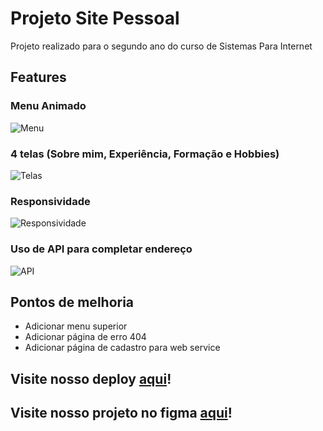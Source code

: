# Projeto Site Pessoal
Projeto realizado para o segundo ano do curso de Sistemas Para Internet

## Features
### Menu Animado<br>
![Menu](https://media1.giphy.com/media/Oa9W2NywBW1e7xAGbz/giphy.gif)
### 4 telas (Sobre mim, Experiência, Formação e Hobbies)<br>
![Telas](https://media1.giphy.com/media/9wQs2R23aiBN7aFJzj/giphy.gif)
### Responsividade<br>
![Responsividade](https://media4.giphy.com/media/TkuYqDV21T2jWB5JsO/giphy.gif)
### Uso de API para completar endereço<br>
![API](https://i.imgur.com/791hRIq.jpeg)

## Pontos de melhoria
* Adicionar menu superior
* Adicionar página de erro 404
* Adicionar página de cadastro para web service

## Visite nosso deploy [aqui](https://site-pessoal-web.netlify.app/)!
## Visite nosso projeto no figma [aqui](https://www.figma.com/proto/c8kb91Dc6Vo5ZnoboO6fk5/portfolio-web-ui-kit-design-(Community)?node-id=139%3A72&scaling=contain&page-id=0%3A1&starting-point-node-id=139%3A72)!
